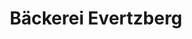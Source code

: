 ---
title: "Bäckerei Evertzberg"
url: /wuppertal/baeckerei-evertzberg-erbschloeer-strasse/
shop: Bäckerei
---